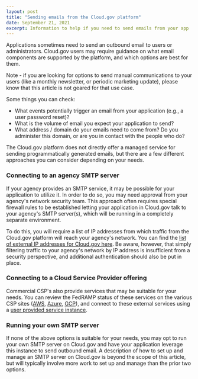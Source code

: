 ```yaml
---
layout: post
title: "Sending emails from the Cloud.gov platform"
date: September 21, 2021
excerpt: Information to help if you need to send emails from your app
---
```


Applications sometimes need to send an outbound email to users or administrators. Cloud.gov users may require guidance on what email components are supported by the platform, and which options are best for them.

Note - if you are looking for options to send manual communications to your users (like a monthly newsletter, or periodic marketing update), please know that this article is not geared for that use case.

Some things you can check:

* What events potentially trigger an email from your application (e.g., a user password reset)?
* What is the volume of email you expect your application to send?
* What address / domain do your emails need to come from? Do you administer this domain, or are you in contact with the people who do?

The Cloud.gov platform does not directly offer a managed service for sending programmatically generated emails, but there are a few different approaches you can consider depending on your needs.

### Connecting to an agency SMTP server

If your agency provides an SMTP service, it may be possible for your application to utilize it. In order to do so, you may need approval from your agency's network security team. This approach often requires special firewall rules to be established letting your application in Cloud.gov talk to your agency's SMTP server(s), which will be running in a completely separate environment.

To do this, you will require a list of IP addresses from which traffic from the Cloud.gov platform will reach your agency's network. You can find the [list of external IP addresses for Cloud.gov here](https://cloud.gov/docs/management/static-egress/#cloudgov-egress-ranges). Be aware, however, that simply filtering traffic to your agency's network by IP address is insufficient from a security perspective, and additional authentication should also be put in place.

### Connecting to a Cloud Service Provider offering

Commercial CSP's also provide services that may be suitable for your needs. You can review the FedRAMP status of these services on the various CSP sites ([AWS](https://aws.amazon.com/compliance/services-in-scope/), [Azure](https://docs.microsoft.com/en-us/azure/azure-government/compliance/azure-services-in-fedramp-auditscope), [GCP](https://cloud.google.com/security/compliance/fedramp)), and connect to these external services using a [user provided service instance](https://docs.cloudfoundry.org/devguide/services/user-provided.html).

### Running your own SMTP server

If none of the above options is suitable for your needs, you may opt to run your own SMTP server on Cloud.gov and have your application leverage this instance to send outbound email. A description of how to set up and manage an SMTP server on Cloud.gov is beyond the scope of this article, but will typically involve more work to set up and manage than the prior two options.